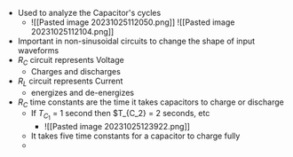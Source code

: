 - Used to analyze the Capacitor's cycles
	- ![[Pasted image 20231025112050.png]] ![[Pasted image 20231025112104.png]] 
- Important in non-sinusoidal circuits to change the shape of input waveforms
- $R_C$ circuit represents Voltage
	- Charges and discharges
- $R_L$ circuit represents Current
	- energizes and de-energizes
- $R_C$ time constants are the time it takes capacitors to charge or discharge
	- If $T_{C_1}$ = 1 second then $T_{C_2} = 2 seconds, etc
		- ![[Pasted image 20231025123922.png]] 
	- It takes five time constants for a capacitor to charge fully
	- 